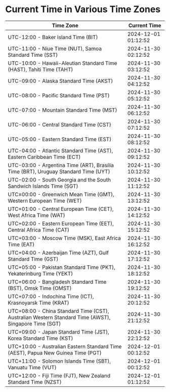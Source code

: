 # Current Time in Various Time Zones

| Time Zone | Current Time |
|-----------|--------------|
| UTC-12:00 - Baker Island Time (BIT) | 2024-12-01 01:12:52 |
| UTC-11:00 - Niue Time (NUT), Samoa Standard Time (SST) | 2024-11-30 02:12:52 |
| UTC-10:00 - Hawaii-Aleutian Standard Time (HAST), Tahiti Time (TAHT) | 2024-11-30 03:12:52 |
| UTC-09:00 - Alaska Standard Time (AKST) | 2024-11-30 04:12:52 |
| UTC-08:00 - Pacific Standard Time (PST) | 2024-11-30 05:12:52 |
| UTC-07:00 - Mountain Standard Time (MST) | 2024-11-30 06:12:52 |
| UTC-06:00 - Central Standard Time (CST) | 2024-11-30 07:12:52 |
| UTC-05:00 - Eastern Standard Time (EST) | 2024-11-30 08:12:52 |
| UTC-04:00 - Atlantic Standard Time (AST), Eastern Caribbean Time (ECT) | 2024-11-30 09:12:52 |
| UTC-03:00 - Argentina Time (ART), Brasília Time (BRT), Uruguay Standard Time (UYT) | 2024-11-30 10:12:52 |
| UTC-02:00 - South Georgia and the South Sandwich Islands Time (SGT) | 2024-11-30 11:12:52 |
| UTC±00:00 - Greenwich Mean Time (GMT), Western European Time (WET) | 2024-11-30 13:12:52 |
| UTC+01:00 - Central European Time (CET), West Africa Time (WAT) | 2024-11-30 14:12:52 |
| UTC+02:00 - Eastern European Time (EET), Central Africa Time (CAT) | 2024-11-30 15:12:52 |
| UTC+03:00 - Moscow Time (MSK), East Africa Time (EAT) | 2024-11-30 16:12:52 |
| UTC+04:00 - Azerbaijan Time (AZT), Gulf Standard Time (GST) | 2024-11-30 17:12:52 |
| UTC+05:00 - Pakistan Standard Time (PKT), Yekaterinburg Time (YEKT) | 2024-11-30 18:12:52 |
| UTC+06:00 - Bangladesh Standard Time (BST), Omsk Time (OMST) | 2024-11-30 19:12:52 |
| UTC+07:00 - Indochina Time (ICT), Krasnoyarsk Time (KRAT) | 2024-11-30 20:12:52 |
| UTC+08:00 - China Standard Time (CST), Australian Western Standard Time (AWST), Singapore Time (SGT) | 2024-11-30 21:12:52 |
| UTC+09:00 - Japan Standard Time (JST), Korea Standard Time (KST) | 2024-11-30 22:12:52 |
| UTC+10:00 - Australian Eastern Standard Time (AEST), Papua New Guinea Time (PGT) | 2024-12-01 00:12:52 |
| UTC+11:00 - Solomon Islands Time (SBT), Vanuatu Time (VUT) | 2024-12-01 00:12:52 |
| UTC+12:00 - Fiji Time (FJT), New Zealand Standard Time (NZST) | 2024-12-01 01:12:52 |
